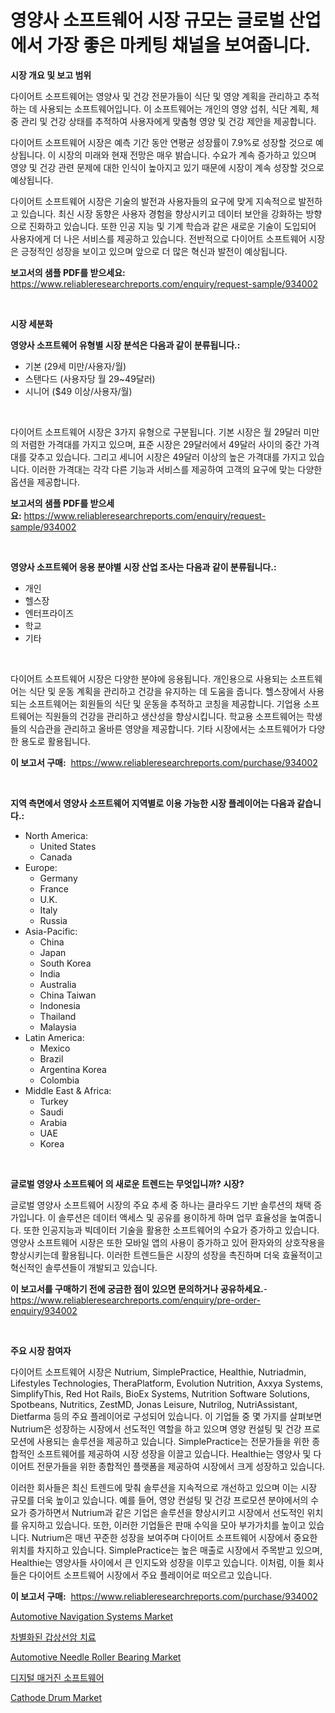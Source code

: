 <p><h1>영양사 소프트웨어 시장 규모는 글로벌 산업에서 가장 좋은 마케팅 채널을 보여줍니다.</h1></p><p><strong>시장 개요 및 보고 범위</strong></p>
<p><p>다이어트 소프트웨어는 영양사 및 건강 전문가들이 식단 및 영양 계획을 관리하고 추적하는 데 사용되는 소프트웨어입니다. 이 소프트웨어는 개인의 영양 섭취, 식단 계획, 체중 관리 및 건강 상태를 추적하여 사용자에게 맞춤형 영양 및 건강 제안을 제공합니다.</p><p>다이어트 소프트웨어 시장은 예측 기간 동안 연평균 성장률이 7.9%로 성장할 것으로 예상됩니다. 이 시장의 미래와 현재 전망은 매우 밝습니다. 수요가 계속 증가하고 있으며 영양 및 건강 관련 문제에 대한 인식이 높아지고 있기 때문에 시장이 계속 성장할 것으로 예상됩니다.</p><p>다이어트 소프트웨어 시장은 기술의 발전과 사용자들의 요구에 맞게 지속적으로 발전하고 있습니다. 최신 시장 동향은 사용자 경험을 향상시키고 데이터 보안을 강화하는 방향으로 진화하고 있습니다. 또한 인공 지능 및 기계 학습과 같은 새로운 기술이 도입되어 사용자에게 더 나은 서비스를 제공하고 있습니다. 전반적으로 다이어트 소프트웨어 시장은 긍정적인 성장을 보이고 있으며 앞으로 더 많은 혁신과 발전이 예상됩니다.</p></p>
<p><strong>보고서의 샘플 PDF를 받으세요:</strong> <a href="https://www.reliableresearchreports.com/enquiry/request-sample/934002">https://www.reliableresearchreports.com/enquiry/request-sample/934002</a></p>
<p>&nbsp;</p>
<p><strong>시장 세분화</strong></p>
<p><strong>영양사 소프트웨어 유형별 시장 분석은 다음과 같이 분류됩니다.:</strong></p>
<p><ul><li>기본 (29세 미만/사용자/월)</li><li>스탠다드 (사용자당 월 29~49달러)</li><li>시니어 ($49 이상/사용자/월)</li></ul></p>
<p>&nbsp;</p>
<p><p>다이어트 소프트웨어 시장은 3가지 유형으로 구분됩니다. 기본 시장은 월 29달러 미만의 저렴한 가격대를 가지고 있으며, 표준 시장은 29달러에서 49달러 사이의 중간 가격대를 갖추고 있습니다. 그리고 세니어 시장은 49달러 이상의 높은 가격대를 가지고 있습니다. 이러한 가격대는 각각 다른 기능과 서비스를 제공하여 고객의 요구에 맞는 다양한 옵션을 제공합니다.</p></p>
<p><strong>보고서의 샘플 PDF를 받으세요:</strong>&nbsp;<a href="https://www.reliableresearchreports.com/enquiry/request-sample/934002">https://www.reliableresearchreports.com/enquiry/request-sample/934002</a></p>
<p>&nbsp;</p>
<p><strong> 영양사 소프트웨어 응용 분야별 시장 산업 조사는 다음과 같이 분류됩니다.:</strong></p>
<p><ul><li>개인</li><li>헬스장</li><li>엔터프라이즈</li><li>학교</li><li>기타</li></ul></p>
<p>&nbsp;</p>
<p><p>다이어트 소프트웨어 시장은 다양한 분야에 응용됩니다. 개인용으로 사용되는 소프트웨어는 식단 및 운동 계획을 관리하고 건강을 유지하는 데 도움을 줍니다. 헬스장에서 사용되는 소프트웨어는 회원들의 식단 및 운동을 추적하고 코칭을 제공합니다. 기업용 소프트웨어는 직원들의 건강을 관리하고 생산성을 향상시킵니다. 학교용 소프트웨어는 학생들의 식습관을 관리하고 올바른 영양을 제공합니다. 기타 시장에서는 소프트웨어가 다양한 용도로 활용됩니다.</p></p>
<p><strong>이 보고서 구매:</strong>&nbsp; <a href="https://www.reliableresearchreports.com/purchase/934002">https://www.reliableresearchreports.com/purchase/934002</a></p>
<p>&nbsp;</p>
<p><strong>지역 측면에서 영양사 소프트웨어 지역별로 이용 가능한 시장 플레이어는 다음과 같습니다.:</strong></p>
<p><ul>
    <li>
        North America:
        <ul>
            <li>United States</li>
            <li>Canada</li>
        </ul>
    </li>
    <li>
        Europe:
        <ul>
            <li>Germany</li>
            <li>France</li>
            <li>U.K.</li>
            <li>Italy</li>
            <li>Russia</li>
        </ul>
    </li>
    <li>
        Asia-Pacific:
        <ul>
            <li>China</li>
            <li>Japan</li>
            <li>South Korea</li>
            <li>India</li>
            <li>Australia</li>
            <li>China Taiwan</li>
            <li>Indonesia</li>
            <li>Thailand</li>
            <li>Malaysia</li>
        </ul>
    </li>
    <li>
        Latin America:
        <ul>
            <li>Mexico</li>
            <li>Brazil</li>
            <li>Argentina Korea</li>
            <li>Colombia</li>
        </ul>
    </li>
    <li>
        Middle East & Africa:
        <ul>
            <li>Turkey</li>
            <li>Saudi</li>
            <li>Arabia</li>
            <li>UAE</li>
            <li>Korea</li>
        </ul>
    </li>
    </ul></p>
<p>&nbsp;</p>
<p><strong>글로벌 영양사 소프트웨어 의 새로운 트렌드는 무엇입니까? 시장?</strong></p>
<p><p>글로벌 영양사 소프트웨어 시장의 주요 추세 중 하나는 클라우드 기반 솔루션의 채택 증가입니다. 이 솔루션은 데이터 액세스 및 공유를 용이하게 하며 업무 효율성을 높여줍니다. 또한 인공지능과 빅데이터 기술을 활용한 소프트웨어의 수요가 증가하고 있습니다. 영양사 소프트웨어 시장은 또한 모바일 앱의 사용이 증가하고 있어 환자와의 상호작용을 향상시키는데 활용됩니다. 이러한 트렌드들은 시장의 성장을 촉진하며 더욱 효율적이고 혁신적인 솔루션들이 개발되고 있습니다.</p></p>
<p><strong>이 보고서를 구매하기 전에 궁금한 점이 있으면 문의하거나 공유하세요.</strong>- <a href="https://www.reliableresearchreports.com/enquiry/pre-order-enquiry/934002">https://www.reliableresearchreports.com/enquiry/pre-order-enquiry/934002</a></p>
<p>&nbsp;</p>
<p><strong>주요 시장 참여자</strong></p>
<p><p>다이어트 소프트웨어 시장은 Nutrium, SimplePractice, Healthie, Nutriadmin, Lifestyles Technologies, TheraPlatform, Evolution Nutrition, Axxya Systems, SimplifyThis, Red Hot Rails, BioEx Systems, Nutrition Software Solutions, Spotbeans, Nutritics, ZestMD, Jonas Leisure, Nutrilog, NutriAssistant, Dietfarma 등의 주요 플레이어로 구성되어 있습니다. 이 기업들 중 몇 가지를 살펴보면 Nutrium은 성장하는 시장에서 선도적인 역할을 하고 있으며 영양 컨설팅 및 건강 프로모션에 사용되는 솔루션을 제공하고 있습니다. SimplePractice는 전문가들을 위한 종합적인 소프트웨어를 제공하여 시장 성장을 이끌고 있습니다. Healthie는 영양사 및 다이어트 전문가들을 위한 종합적인 플랫폼을 제공하여 시장에서 크게 성장하고 있습니다.</p><p>이러한 회사들은 최신 트렌드에 맞춰 솔루션을 지속적으로 개선하고 있으며 이는 시장 규모를 더욱 높이고 있습니다. 예를 들어, 영양 컨설팅 및 건강 프로모션 분야에서의 수요가 증가하면서 Nutrium과 같은 기업은 솔루션을 향상시키고 시장에서 선도적인 위치를 유지하고 있습니다. 또한, 이러한 기업들은 판매 수익을 모아 부가가치를 높이고 있습니다. Nutrium은 매년 꾸준한 성장을 보여주며 다이어트 소프트웨어 시장에서 중요한 위치를 차지하고 있습니다. SimplePractice는 높은 매출로 시장에서 주목받고 있으며, Healthie는 영양사들 사이에서 큰 인지도와 성장을 이루고 있습니다. 이처럼, 이들 회사들은 다이어트 소프트웨어 시장에서 주요 플레이어로 떠오르고 있습니다.</p></p>
<p><strong>이 보고서 구매:</strong>&nbsp;&nbsp;<a href="https://www.reliableresearchreports.com/purchase/934002">https://www.reliableresearchreports.com/purchase/934002</a></p>
<p><p><a href="https://view.publitas.com/reportprime-1/automotive-navigation-systems-market-with-the-goal-of-estimating-the-market-size-and-future-growth-potential-of-various-market-segments-based-on-component-applications-end-user-and-region/">Automotive Navigation Systems Market</a></p><p><a href="https://medium.com/@jerrodhilll68/%EA%B0%91%EC%83%81%EC%84%A0%EC%95%94-%EC%B9%98%EB%A3%8C-%EC%8B%9C%EC%9E%A5-%EB%8F%99%ED%96%A5-%EC%8B%9C%EC%9E%A5-%EB%8F%99%ED%96%A5-%EC%84%B1%EC%9E%A5-2024%EB%85%84%EB%B6%80%ED%84%B0-2031%EB%85%84%EA%B9%8C%EC%A7%80-%EC%98%88%EC%B8%A1-b3eb95ccf358">차별화된 갑상선암 치료</a></p><p><a href="https://view.publitas.com/reportprime-1/automotive-needle-roller-bearing-market-research-report-provides-critical-insights-that-can-help-shape-business-development-and-investment-strategies/">Automotive Needle Roller Bearing Market</a></p><p><a href="https://github.com/jntpkh496620/Market-Research-Report-List-1/blob/main/5422314184250.md">디지털 매거진 소프트웨어</a></p><p><a href="https://github.com/prosalinda88/Market-Research-Report-List-3/blob/main/cathode-drum-market.md">Cathode Drum Market</a></p></p>
